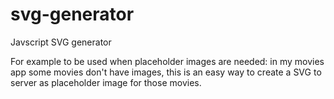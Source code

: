 # svg-generator
Javscript SVG generator

For example to be used when placeholder images are needed: in my movies app some movies don't have images, this is an easy way to create a SVG to server as placeholder image for those movies.
